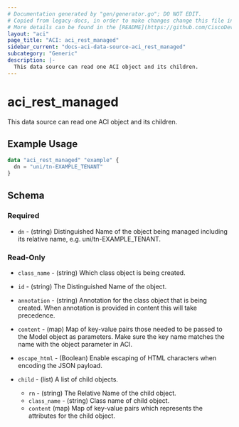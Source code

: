 ```yaml
---
# Documentation generated by "gen/generator.go"; DO NOT EDIT.
# Copied from legacy-docs, in order to make changes change this file in legacy-docs and execute `go generate` from the repository root.
# More details can be found in the [README](https://github.com/CiscoDevNet/terraform-provider-aci/blob/master/README.md).
layout: "aci"
page_title: "ACI: aci_rest_managed"
sidebar_current: "docs-aci-data-source-aci_rest_managed"
subcategory: "Generic"
description: |-
  This data source can read one ACI object and its children.
---
```


# aci_rest_managed #

This data source can read one ACI object and its children.

## Example Usage ##

```terraform
data "aci_rest_managed" "example" {
  dn = "uni/tn-EXAMPLE_TENANT"
}
```

## Schema ##

### Required ###

* `dn` - (string) Distinguished Name of the object being managed including its relative name, e.g. uni/tn-EXAMPLE_TENANT.

### Read-Only ###

* `class_name` - (string) Which class object is being created.
* `id` - (string) The Distinguished Name of the object.
* `annotation` - (string) Annotation for the class object that is being created. When annotation is provided in content this will take precedence.
* `content` - (map) Map of key-value pairs those needed to be passed to the Model object as parameters. Make sure the key name matches the name with the object parameter in ACI.
* `escape_html` - (Boolean) Enable escaping of HTML characters when encoding the JSON payload.

* `child` - (list) A list of child objects.
  * `rn` - (string) The Relative Name of the child object.
  * `class_name` - (string) Class name of child object.
  * `content` (map) Map of key-value pairs which represents the attributes for the child object.
